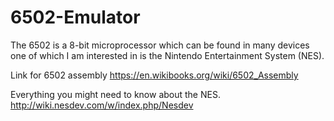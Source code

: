 # 6502-Emulator
 The 6502 is a 8-bit microprocessor which can be found in many devices one of which I am interested in is the Nintendo Entertainment System (NES).

Link for 6502 assembly
 https://en.wikibooks.org/wiki/6502_Assembly

Everything you might need to know about the NES.
http://wiki.nesdev.com/w/index.php/Nesdev
